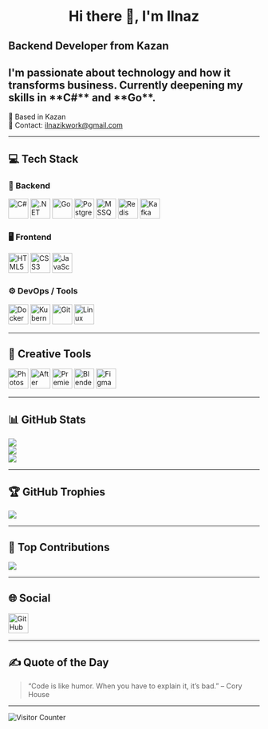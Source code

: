 <h1 align="center">Hi there 👋, I'm Ilnaz</h1>
<h2 align="left">Backend Developer from Kazan</h2>

<h2>I'm passionate about technology and how it transforms business.  
Currently deepening my skills in **C#** and **Go**.</h2>

📍 Based in Kazan  
📧 Contact: [ilnazikwork@gmail.com](mailto:ilnazikwork@gmail.com)  

---


## 💻 Tech Stack

### 🔧 Backend
<p align="left">
  <img src="https://cdn.jsdelivr.net/gh/devicons/devicon/icons/csharp/csharp-original.svg" height="40" alt="C#"/>
  <img src="https://cdn.jsdelivr.net/gh/devicons/devicon/icons/dot-net/dot-net-original.svg" height="40" alt=".NET"/>
  <img src="https://cdn.jsdelivr.net/gh/devicons/devicon/icons/go/go-original.svg" height="40" alt="Go"/>
  <img src="https://cdn.jsdelivr.net/gh/devicons/devicon/icons/postgresql/postgresql-original.svg" height="40" alt="PostgreSQL"/>
  <img src="https://cdn.jsdelivr.net/gh/devicons/devicon/icons/sqlite/sqlite-original.svg" height="40" alt="MSSQL / SQLite"/>
  <img src="https://cdn.jsdelivr.net/gh/devicons/devicon/icons/redis/redis-original.svg" height="40" alt="Redis"/>
  <img src="https://cdn.jsdelivr.net/gh/devicons/devicon/icons/apachekafka/apachekafka-original.svg" height="40" alt="Kafka"/>
</p>

### 🖥 Frontend
<p align="left">
  <img src="https://cdn.jsdelivr.net/gh/devicons/devicon/icons/html5/html5-original.svg" height="40" alt="HTML5"/>
  <img src="https://cdn.jsdelivr.net/gh/devicons/devicon/icons/css3/css3-original.svg" height="40" alt="CSS3"/>
  <img src="https://cdn.jsdelivr.net/gh/devicons/devicon/icons/javascript/javascript-original.svg" height="40" alt="JavaScript"/>
</p>

### ⚙️ DevOps / Tools
<p align="left">
  <img src="https://cdn.jsdelivr.net/gh/devicons/devicon/icons/docker/docker-original.svg" height="40" alt="Docker"/>
  <img src="https://cdn.jsdelivr.net/gh/devicons/devicon/icons/kubernetes/kubernetes-plain.svg" height="40" alt="Kubernetes"/>
  <img src="https://cdn.jsdelivr.net/gh/devicons/devicon/icons/git/git-original.svg" height="40" alt="Git"/>
  <img src="https://cdn.jsdelivr.net/gh/devicons/devicon/icons/linux/linux-original.svg" height="40" alt="Linux"/>
</p>

---

## 🎨 Creative Tools
<p align="left">
  <img src="https://cdn.jsdelivr.net/gh/devicons/devicon/icons/photoshop/photoshop-line.svg" height="40" alt="Photoshop"/>
  <img src="https://cdn.jsdelivr.net/gh/devicons/devicon/icons/aftereffects/aftereffects-original.svg" height="40" alt="After Effects"/>
  <img src="https://cdn.jsdelivr.net/gh/devicons/devicon/icons/premierepro/premierepro-original.svg" height="40" alt="Premiere Pro"/>
  <img src="https://cdn.jsdelivr.net/gh/devicons/devicon/icons/blender/blender-original.svg" height="40" alt="Blender"/>
  <img src="https://cdn.jsdelivr.net/gh/devicons/devicon/icons/figma/figma-original.svg" height="40" alt="Figma"/>
</p>

---

## 📊 GitHub Stats

<p align="left">
  <img src="https://github-readme-stats.vercel.app/api?username=JustIlnaz&theme=tokyonight&show_icons=true&count_private=true&hide_border=true"/>
  <br/>
  <img src="https://github-readme-streak-stats.herokuapp.com/?user=JustIlnaz&theme=tokyonight&hide_border=true"/>
  <br/>
  <img src="https://github-readme-stats.vercel.app/api/top-langs/?username=JustIlnaz&theme=tokyonight&layout=compact&hide_border=true"/>
</p>

---

## 🏆 GitHub Trophies

<p align="left">
  <img src="https://github-profile-trophy.vercel.app/?username=JustIlnaz&theme=darkhub&no-frame=true&margin-w=8"/>
</p>

---

## 🧠 Top Contributions

<p align="left">
  <img src="https://github-contributor-stats.vercel.app/api?username=JustIlnaz&limit=5&theme=tokyonight&combine_all_yearly_contributions=true"/>
</p>

---

## 🌐 Social

<p align="left">
  <a href="https://github.com/JustIlnaz">
    <img src="https://cdn.jsdelivr.net/gh/devicons/devicon/icons/github/github-original.svg" height="40" alt="GitHub"/>
  </a>
</p>

---

## ✍️ Quote of the Day

> “Code is like humor. When you have to explain it, it’s bad.” – Cory House

---

<p align="left">
  <img src="https://visitcount.itsvg.in/api?id=JustIlnaz&icon=0&color=0d1117" alt="Visitor Counter"/>
</p>



